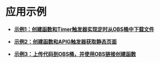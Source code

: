 # 应用示例<a name="ZH-CN_TOPIC_0250605057"></a>

-   **[示例1：创建函数和Timer触发器实现定时从OBS桶中下载文件](示例1-创建函数和Timer触发器实现定时从OBS桶中下载文件.md)**  

-   **[示例2：创建函数和APIG触发器获取静态页面](示例2-创建函数和APIG触发器获取静态页面.md)**  

-   **[示例3：上传代码到OBS桶，并使用OBS链接创建函数](示例3-上传代码到OBS桶-并使用OBS链接创建函数.md)**  


